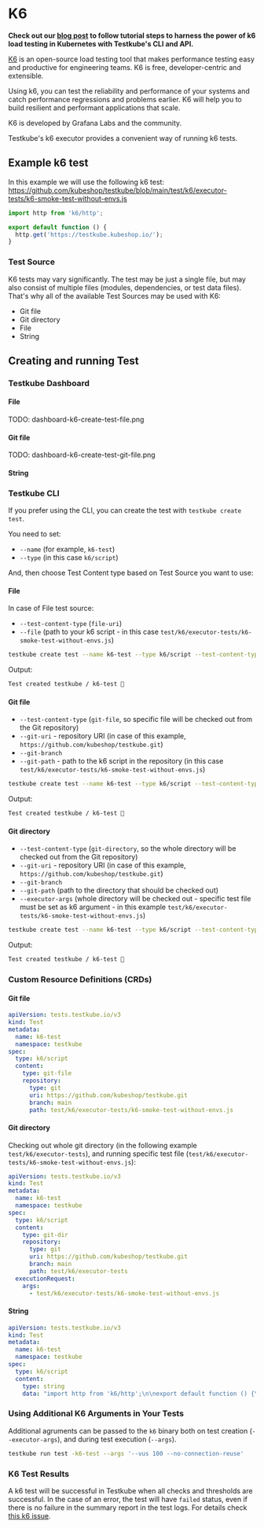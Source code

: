# K6

**Check out our [blog post](https://kubeshop.io/blog/load-testing-in-kubernetes-with-k6-and-testkube) to follow tutorial steps to harness the power of k6 load testing in Kubernetes with Testkube's CLI and API.**

[K6](https://k6.io/docs/) is an open-source load testing tool that makes performance testing easy and productive for engineering teams. K6 is free, developer-centric and extensible.

Using k6, you can test the reliability and performance of your systems and catch performance regressions and problems earlier. K6 will help you to build resilient and performant applications that scale.

K6 is developed by Grafana Labs and the community.

Testkube's k6 executor provides a convenient way of running k6 tests.

## Example k6 test
In this example we will use the following k6 test:
https://github.com/kubeshop/testkube/blob/main/test/k6/executor-tests/k6-smoke-test-without-envs.js

```js
import http from 'k6/http';

export default function () {
  http.get('https://testkube.kubeshop.io/');
}
```

### Test Source
K6 tests may vary significantly. The test may be just a single file, but may also consist of multiple files (modules, dependencies, or test data files). That's why all of the available Test Sources may be used with K6:
- Git file
- Git directory
- File
- String

## Creating and running Test
### Testkube Dashboard
#### File
TODO: dashboard-k6-create-test-file.png
#### Git file
TODO: dashboard-k6-create-test-git-file.png
#### String

### Testkube CLI
If you prefer using the CLI, you can create the test with `testkube create test`.

You need to set:
- `--name` (for example, `k6-test`)
- `--type` (in this case `k6/script`)

And, then choose Test Content type based on Test Source you want to use:

#### File
In case of File test source:
- `--test-content-type` (`file-uri`)
- `--file` (path to your k6 script - in this case `test/k6/executor-tests/k6-smoke-test-without-envs.js`)


```sh
testkube create test --name k6-test --type k6/script --test-content-type file-uri --file test/k6/executor-tests/k6-smoke-test-without-envs.js
```
Output:
```sh
Test created testkube / k6-test 🥇
```

#### Git file
- `--test-content-type` (`git-file`, so specific file will be checked out from the Git repository)
- `--git-uri` - repository URI (in case of this example, `https://github.com/kubeshop/testkube.git`)
- `--git-branch`
- `--git-path` - path to the k6 script in the repository (in this case `test/k6/executor-tests/k6-smoke-test-without-envs.js`)

```sh
testkube create test --name k6-test --type k6/script --test-content-type git-file --git-uri https://github.com/kubeshop/testkube.git --git-branch main --git-path test/k6/executor-tests/k6-smoke-test-without-envs.js
```
Output:
```sh
Test created testkube / k6-test 🥇
```

#### Git directory
- `--test-content-type` (`git-directory`, so the whole directory will be checked out from the Git repository)
- `--git-uri` - repository URI (in case of this example, `https://github.com/kubeshop/testkube.git`)
- `--git-branch`
- `--git-path` (path to the directory that should be checked out)
- `--executor-args` (whole directory will be checked out - specific test file must be set as k6 argument - in this example `test/k6/executor-tests/k6-smoke-test-without-envs.js`)

```sh
testkube create test --name k6-test --type k6/script --test-content-type git-dir --git-uri https://github.com/kubeshop/testkube.git --git-branch main --git-path test/k6/executor-tests --executor-args test/k6/executor-tests/k6-smoke-test-without-envs.js
```
Output:
```sh
Test created testkube / k6-test 🥇
```

### Custom Resource Definitions (CRDs)
#### Git file
```yaml
apiVersion: tests.testkube.io/v3
kind: Test
metadata:
  name: k6-test
  namespace: testkube
spec:
  type: k6/script
  content:
    type: git-file
    repository:
      type: git
      uri: https://github.com/kubeshop/testkube.git
      branch: main
      path: test/k6/executor-tests/k6-smoke-test-without-envs.js
```

#### Git directory
Checking out whole git directory (in the following example `test/k6/executor-tests`), and running specific test file (`test/k6/executor-tests/k6-smoke-test-without-envs.js`):

```yaml
apiVersion: tests.testkube.io/v3
kind: Test
metadata:
  name: k6-test
  namespace: testkube
spec:
  type: k6/script
  content:
    type: git-dir
    repository:
      type: git
      uri: https://github.com/kubeshop/testkube.git
      branch: main
      path: test/k6/executor-tests
  executionRequest:
    args:
      - test/k6/executor-tests/k6-smoke-test-without-envs.js
```


#### String
```yaml
apiVersion: tests.testkube.io/v3
kind: Test
metadata:
  name: k6-test
  namespace: testkube
spec:
  type: k6/script
  content:
    type: string
    data: "import http from 'k6/http';\n\nexport default function () {\n  http.get('https://testkube.kubeshop.io/');\n}"
```


### **Using Additional K6 Arguments in Your Tests**
Additional agruments can be passed to the `k6` binary both on test creation (`--executor-args`), and during test execution (`--args`).


```bash
testkube run test -k6-test --args '--vus 100 --no-connection-reuse'
```

### **K6 Test Results**

A k6 test will be successful in Testkube when all checks and thresholds are successful. In the case of an error, the test will have `failed` status, even if there is no failure in the summary report in the test logs. For details check [this k6 issue](https://github.com/grafana/k6/issues/1680).


